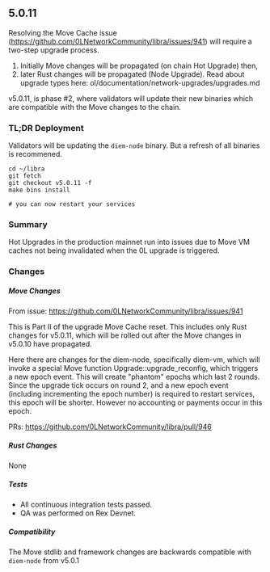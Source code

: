 ## 5.0.11

Resolving the Move Cache issue (https://github.com/0LNetworkCommunity/libra/issues/941) will require a two-step upgrade process. 

1. Initially Move changes will be propagated (on chain Hot Upgrade) then, 
2. later Rust changes will be propagated (Node Upgrade). Read about upgrade types here: ol/documentation/network-upgrades/upgrades.md

v5.0.11, is phase #2, where validators will update their new binaries which are compatible with the Move changes to the chain.


### TL;DR Deployment

Validators will be updating the `diem-node` binary. But a refresh of all binaries is recommened.

```
cd ~/libra
git fetch
git checkout v5.0.11 -f
make bins install

# you can now restart your services
```

### Summary

Hot Upgrades in the production mainnet run into issues due to Move VM caches not being invalidated when the 0L upgrade is triggered.

### Changes

##### Move Changes
From issue: https://github.com/0LNetworkCommunity/libra/issues/941

This is Part II of the upgrade Move Cache reset. This includes only Rust changes for v5.0.11, which will be rolled out after the Move changes in v5.0.10 have propagated.

Here there are changes for the diem-node, specifically diem-vm, which will invoke a special Move function Upgrade::upgrade_reconfig, which triggers a new epoch event. This will create "phantom" epochs which last 2 rounds. Since the upgrade tick occurs on round 2, and a new epoch event (including incrementing the epoch number) is required to restart services, this epoch will be shorter.
However no accounting or payments occur in this epoch.


PRs:
https://github.com/0LNetworkCommunity/libra/pull/946

##### Rust Changes

None 

##### Tests

- All continuous integration tests passed.
- QA was performed on Rex Devnet.

##### Compatibility
The Move stdlib and framework changes are backwards compatible with `diem-node` from v5.0.1

